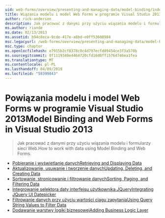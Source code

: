 ```yaml
---
uid: web-forms/overview/presenting-and-managing-data/model-binding/index
title: Wiązania modelu i model Web Forms w programie Visual Studio 2013 | Dokumentacja firmy Microsoft
author: rick-anderson
description: Jak pracować z danymi przy użyciu wiązania modelu i formularzy sieci Web.
ms.author: riande
ms.date: 02/13/2013
ms.assetid: b94c8eca-9cde-417e-a8bd-e0ff53600984
msc.legacyurl: /web-forms/overview/presenting-and-managing-data/model-binding
msc.type: chapter
ms.openlocfilehash: e7915b2cf8378c8c4d797ecfd89454ce3f3a570b
ms.sourcegitcommit: 0f1119340e4464720cfd16d0ff15764746ea1fea
ms.translationtype: MT
ms.contentlocale: pl-PL
ms.lasthandoff: 04/09/2019
ms.locfileid: "59399843"
---
```

# <a name="model-binding-and-web-forms-in-visual-studio-2013"></a><span data-ttu-id="1f4bf-103">Powiązania modelu i model Web Forms w programie Visual Studio 2013</span><span class="sxs-lookup"><span data-stu-id="1f4bf-103">Model Binding and Web Forms in Visual Studio 2013</span></span>

> <span data-ttu-id="1f4bf-104">Jak pracować z danymi przy użyciu wiązania modelu i formularzy sieci Web.</span><span class="sxs-lookup"><span data-stu-id="1f4bf-104">How to work with data using Model Binding and Web Forms.</span></span>


- [<span data-ttu-id="1f4bf-105">Pobieranie i wyświetlanie danych</span><span class="sxs-lookup"><span data-stu-id="1f4bf-105">Retrieving and Displaying Data</span></span>](retrieving-data.md)
- [<span data-ttu-id="1f4bf-106">Aktualizowanie, usuwanie i tworzenie danych</span><span class="sxs-lookup"><span data-stu-id="1f4bf-106">Updating, Deleting, and Creating Data</span></span>](updating-deleting-and-creating-data.md)
- [<span data-ttu-id="1f4bf-107">Sortowanie, stronicowanie i filtrowanie danych</span><span class="sxs-lookup"><span data-stu-id="1f4bf-107">Sorting, Paging, and Filtering Data</span></span>](sorting-paging-and-filtering-data.md)
- [<span data-ttu-id="1f4bf-108">Integrowanie selektora daty interfejsu użytkownika JQuery</span><span class="sxs-lookup"><span data-stu-id="1f4bf-108">Integrating JQuery UI Datepicker</span></span>](integrating-jquery-ui.md)
- [<span data-ttu-id="1f4bf-109">Filtrowanie danych przy użyciu wartości ciągu zapytania</span><span class="sxs-lookup"><span data-stu-id="1f4bf-109">Using Query String Values to Filter Data</span></span>](using-query-string-values-to-retrieve-data.md)
- [<span data-ttu-id="1f4bf-110">Dodawanie warstwy logiki biznesowej</span><span class="sxs-lookup"><span data-stu-id="1f4bf-110">Adding Business Logic Layer</span></span>](adding-business-logic-layer.md)
